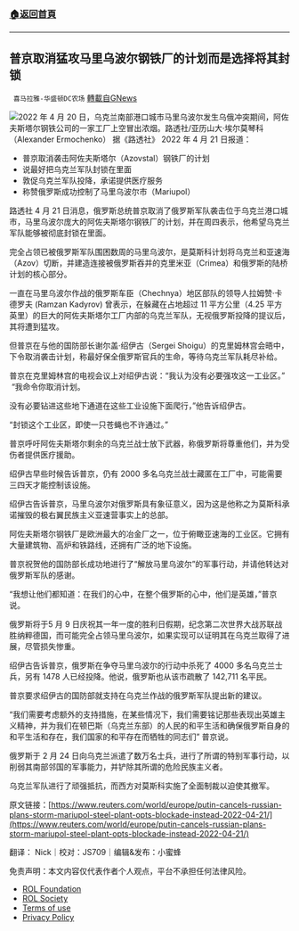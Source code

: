 ###  [:house:返回首頁](https://github.com/ourhimalayas/txt)
---


## 普京取消猛攻马里乌波尔钢铁厂的计划而是选择将其封锁
` 喜马拉雅-华盛顿DC农场` [轉載自GNews](https://gnews.org/zh-hans/2389053/)

![](https://assets.gnews.org/wp-content/uploads/2022/04/图片1-135.png)2022 年 4 月 20 日，乌克兰南部港口城市马里乌波尔发生乌俄冲突期间，阿佐夫斯塔尔钢铁公司的一家工厂上空冒出浓烟。路透社/亚历山大·埃尔莫琴科（Alexander Ermochenko）
据《路透社》 2022 年 4 月 21 日报道：

- 普京取消袭击阿佐夫斯塔尔（Azovstal）钢铁厂的计划
- 说最好把乌克兰军队封锁在里面
- 敦促乌克兰军队投降，承诺提供医疗服务
- 称赞俄罗斯成功控制了马里乌波尔市（Mariupol）


路透社 4 月 21 日消息，俄罗斯总统普京取消了俄罗斯军队袭击位于乌克兰港口城市，马里乌波尔庞大的阿佐夫斯塔尔钢铁厂的计划，并在周四表示，他希望乌克兰军队能够被彻底封锁在里面。

完全占领已被俄罗斯军队围困数周的马里乌波尔，是莫斯科计划将乌克兰和亚速海（Azov）切断，并建造连接被俄罗斯吞并的克里米亚（Crimea）和俄罗斯的陆桥计划的核心部分。

一直在马里乌波尔作战的俄罗斯车臣（Chechnya）地区部队的领导人拉姆赞·卡德罗夫 (Ramzan Kadyrov) 曾表示，在躲藏在占地超过 11 平方公里（4.25 平方英里）的巨大的阿佐夫斯塔尔工厂内部的乌克兰军队，无视俄罗斯投降的提议后，其将遭到猛攻。

但普京在与他的国防部长谢尔盖·绍伊古（Sergei Shoigu）的克里姆林宫会晤中，下令取消袭击计划，称最好保全俄罗斯官兵的生命，等待乌克兰军队耗尽补给。

普京在克里姆林宫的电视会议上对绍伊古说：“我认为没有必要强攻这一工业区。”  “我命令你取消计划。

没有必要钻进这些地下通道在这些工业设施下面爬行，”他告诉绍伊古。

“封锁这个工业区，即使一只苍蝇也不许通过。”

普京呼吁阿佐夫斯塔尔剩余的乌克兰战士放下武器，称俄罗斯将尊重他们，并为受伤者提供医疗援助。

绍伊古早些时候告诉普京，仍有 2000 多名乌克兰战士藏匿在工厂中，可能需要三四天才能控制该设施。

绍伊古告诉普京，马里乌波尔对俄罗斯具有象征意义，因为这是他称之为莫斯科承诺摧毁的极右翼民族主义亚速营事实上的总部。

阿佐夫斯塔尔钢铁厂是欧洲最大的冶金厂之一，位于俯瞰亚速海的工业区。它拥有大量建筑物、高炉和铁路线，还拥有广泛的地下设施。

普京祝贺他的国防部长成功地进行了“解放马里乌波尔”的军事行动，并请他转达对俄罗斯军队的感谢。

“我想让他们都知道：在我们的心中，在整个俄罗斯的心中，他们是英雄，”普京说。

俄罗斯将于5 月 9 日庆祝其一年一度的胜利日假期，纪念第二次世界大战苏联战胜纳粹德国，而可能完全占领马里乌波尔，如果实现可以证明其在乌克兰取得了进展，尽管损失惨重。

绍伊古告诉普京，俄罗斯在争夺马里乌波尔的行动中杀死了 4000 多名乌克兰士兵，另有 1478 人已经投降。他说，俄罗斯也从该市疏散了 142,711 名平民。

普京要求绍伊古的国防部就支持在乌克兰作战的俄罗斯军队提出新的建议。

“我们需要考虑额外的支持措施，在某些情况下，我们需要铭记那些表现出英雄主义精神，并为我们在顿巴斯（乌克兰东部）的人民的和平生活和确保俄罗斯自身的和平生活和存在，我们国家的和平存在而牺牲的同志们” 普京说。

俄罗斯于 2 月 24 日向乌克兰派遣了数万名士兵，进行了所谓的特别军事行动，以削弱其南部邻国的军事能力，并铲除其所谓的危险民族主义者。

乌克兰军队进行了顽强抵抗，而西方对莫斯科实施了全面制裁以迫使其撤军。

原文链接：[https://www.reuters.com/world/europe/putin-cancels-russian-plans-storm-mariupol-steel-plant-opts-blockade-instead-2022-04-21/](https://www.reuters.com/world/europe/putin-cancels-russian-plans-storm-mariupol-steel-plant-opts-blockade-instead-2022-04-21/)

翻译： Nick｜校对：JS709｜编辑&发布：小蜜蜂

 

免责声明：本文内容仅代表作者个人观点，平台不承担任何法律风险。

- [ROL Foundation](https://rolfoundation.org/)
- [ROL Society](https://rolsociety.org/)
- [Terms of use](https://gnews.org/terms-of-use-3/)
- [Privacy Policy](https://gnews.org/privacy-policy/)
